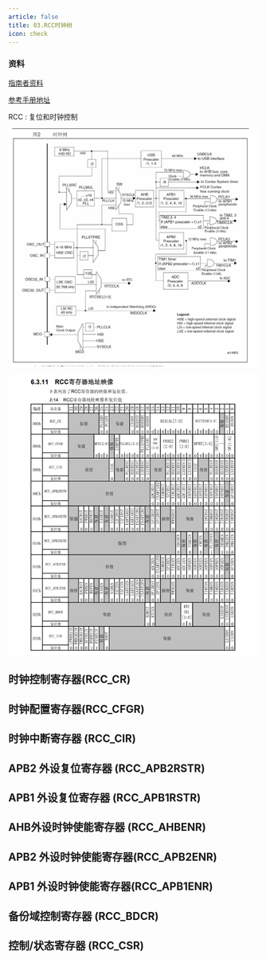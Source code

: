 ```yaml
---
article: false
title: 03.RCC时钟树
icon: check
---
```


### 资料
[指南者资料](https://doc.embedfire.com/products/link/zh/latest/mcu/stm32/ebf_stm32f103_zhinanzhe/download/stm32f103_zhinanzhe.html)

[参考手册地址](https://github.com/1663784811/1663784811.github.io/blob/main/docs/%E7%A1%AC%E4%BB%B6/STM32/STM32%E5%8F%82%E8%80%83%E6%89%8B%E5%86%8C%E4%B8%AD%E6%96%87.pdf)

RCC : 复位和时钟控制

![img_15.png](img%2Fimg_15.png)

![img_17.png](img%2Fimg_17.png)


## 时钟控制寄存器(RCC_CR)
## 时钟配置寄存器(RCC_CFGR)
## 时钟中断寄存器 (RCC_CIR)
## APB2 外设复位寄存器 (RCC_APB2RSTR)
## APB1 外设复位寄存器 (RCC_APB1RSTR)
## AHB外设时钟使能寄存器 (RCC_AHBENR)
## APB2 外设时钟使能寄存器(RCC_APB2ENR) 
## APB1 外设时钟使能寄存器(RCC_APB1ENR) 
## 备份域控制寄存器 (RCC_BDCR)
## 控制/状态寄存器 (RCC_CSR) 




